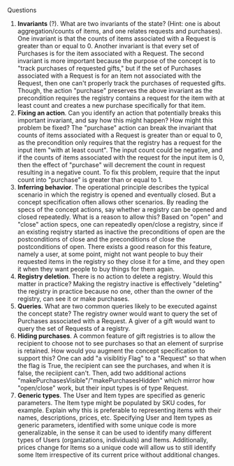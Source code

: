 Questions
1. **Invariants** (?). What are two invariants of the state? (Hint: one is about aggregation/counts of items, and one relates requests and purchases).
     One invariant is that the counts of items associated with a Request is greater than or equal to 0. Another invariant is that every set of Purchases is for the item associated with a Request. The second invariant is more important because the purpose of the concept is to "track purchases of requested gifts," but if the set of Purchases associated with a Request is for an item not associated with the Request, then one can't properly track the purchases of requested gifts. Though, the action "purchase" preserves the above invariant as the precondition requires the registry contains a request for the item with at least count and creates a new purchase specifically for that item.
2. **Fixing an action**. Can you identify an action that potentially breaks this important invariant, and say how this might happen? How might this problem be fixed?
   The "purchase" action can break the invariant that counts of items associated with a Request is greater than or equal to 0, as the precondition only requires that the registry has a request for the input item "with at least count". The input count could be negative, and if the counts of items associated with the request for the input item is 0, then the effect of "purchase" will decrement the count in request resulting in a negative count. To fix this problem, require that the input count into "purchase" is greater than or equal to 1.
3. **Inferring behavior**. The operational principle describes the typical scenario in which the registry is opened and eventually closed. But a concept specification often allows other scenarios. By reading the specs of the concept actions, say whether a registry can be opened and closed repeatedly. What is a reason to allow this?
   Based on "open" and "close" action specs, one can repeatedly open/close a registry, since if an existing reqistry started as inactive the preconditions of open are the postconditions of close and the preconditions of close the postconditions of open. There exists a good reason for this feature, namely a user, at some point, might not want people to buy their requested items in the registry so they close it for a time, and they open it when they want people to buy things for them again.
4. **Registry deletion**. There is no action to delete a registry. Would this matter in practice?
    Making the registry inactive is effectively "deleting" the registry in practice because no one, other than the owner of the registry, can see it or make purchases.
5. **Queries**. What are two common queries likely to be executed against the concept state?
     The registry owner would want to query the set of Purchases associated with a Request. A giver of a gift would want to query the set of Requests of a registry.
6. **Hiding purchases**. A common feature of gift registries is to allow the recipient to choose not to see purchases so that an element of surprise is retained. How would you augment the concept specification to support this?
   One can add "a visiblitiy Flag" to a "Request" so that when the flag is True, the recipient can see the purchases, and when it is false, the reciipient can't. Then, add two additional actions "makePurchasesVisible"/"makePurchasesHidden" which mirror how "open/close" work, but their input types is of type Request.
7. **Generic types**. The User and Item types are specified as generic parameters. The Item type might be populated by SKU codes, for example. Explain why this is preferable to representing items with their names, descriptions, prices, etc.
     Specifying User and Item types as generic parameters, identified with some unique code is more generalizable, in the sense it can be used to identify many different types of Users (organizations, individuals) and Items. Additionally, prices change for Items so a unique code will allow us to still identify some Item irrespective of its current price without additional changes.
   
   
   
